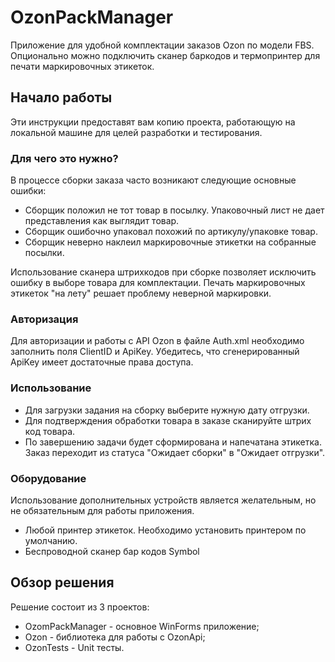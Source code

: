 # OzonPackManager

Приложение для удобной комплектации заказов Ozon по модели FBS. Опционально можно подключить сканер баркодов и термопринтер для печати маркировочных этикеток.

## Начало работы

Эти инструкции предоставят вам копию проекта, работающую на локальной машине для целей разработки и тестирования.

### Для чего это нужно?

В процессе сборки заказа часто возникают следующие основные ошибки:

* Сборщик положил не тот товар в посылку. Упаковочный лист не дает представления как выглядит товар.
* Сборщик ошибочно упаковал похожий по артикулу/упаковке товар.
* Сборщик неверно наклеил маркировочные этикетки на собранные посылки.

Использование сканера штрихкодов при сборке позволяет исключить ошибку в выборе товара для комплектации. Печать маркировочных этикеток "на лету" решает проблему неверной маркировки.

### Авторизация

Для авторизации и работы с API Ozon в файле Auth.xml необходимо заполнить поля ClientID и ApiKey. Убедитесь, что сгенерированный ApiKey имеет достаточные права доступа.


### Использование

* Для загрузки задания на сборку выберите нужную дату отгрузки. 
* Для подтверждения обработки товара в заказе сканируйте штрих код товара. 
* По завершению задачи будет сформирована и напечатана этикетка. Заказ переходит из статуса "Ожидает сборки" в "Ожидает отгрузки".

### Оборудование
Использование дополнительных устройств является желательным, но не обязательным для работы приложения.
* Любой принтер этикеток. Необходимо установить принтером по умолчанию.
* Беспроводной сканер бар кодов Symbol 


## Обзор решения

Решение состоит из 3 проектов:

* OzomPackManager - основное WinForms приложение;
* Ozon - библиотека для работы с OzonApi;
* OzonTests - Unit тесты.
